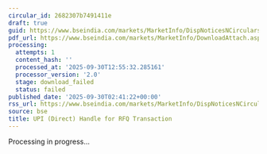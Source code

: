 ```yaml
---
circular_id: 2682307b7491411e
draft: true
guid: https://www.bseindia.com/markets/MarketInfo/DispNoticesNCirculars.aspx?Noticeid={DD55BEDB-F22D-46F6-BFEB-03E38DAD21F0}&noticeno=20250930-1&dt=09/30/2025&icount=1&totcount=55&flag=0
pdf_url: https://www.bseindia.com/markets/MarketInfo/DownloadAttach.aspx?id=20250930-1&attachedId=
processing:
  attempts: 1
  content_hash: ''
  processed_at: '2025-09-30T12:55:32.285161'
  processor_version: '2.0'
  stage: download_failed
  status: failed
published_date: '2025-09-30T02:41:22+00:00'
rss_url: https://www.bseindia.com/markets/MarketInfo/DispNoticesNCirculars.aspx?Noticeid={DD55BEDB-F22D-46F6-BFEB-03E38DAD21F0}&noticeno=20250930-1&dt=09/30/2025&icount=1&totcount=55&flag=0
source: bse
title: UPI (Direct) Handle for RFQ Transaction
---
```


Processing in progress...